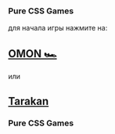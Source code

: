 ### Pure CSS Games

для начала игры нажмите на:

## [OMON 🏎](https://AgeevDmitryMinsk.github.io/OMON/)

или

## [Tarakan ](https://AgeevDmitryMinsk.github.io/Tarakan/)

### Pure CSS Games